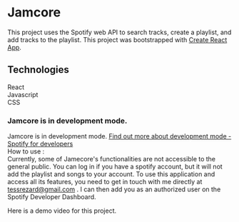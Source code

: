 # Jamcore

This project uses the Spotify web API to search tracks, create a playlist, and add tracks to the playlist.
This project was bootstrapped with [Create React App](https://github.com/facebook/create-react-app).

## Technologies
React\
Javascript\
CSS


### Jamcore is in development mode.

Jamcore is in development mode. 
[Find out more about development mode - Spotify for developers](https://developer.spotify.com/documentation/web-api/concepts/quota-modes)\
How to use :\
Currently, some of Jamecore's functionalities are not accessible to the general public. You can log in if you have a spotify account, but it will not add the playlist and songs to your account.
To use this application and access all its features, you need to get in touch with me directly at tessrezard@gmail.com . I can then add you as an authorized user on the Spotify Developer Dashboard.

Here is a demo video for this project.
